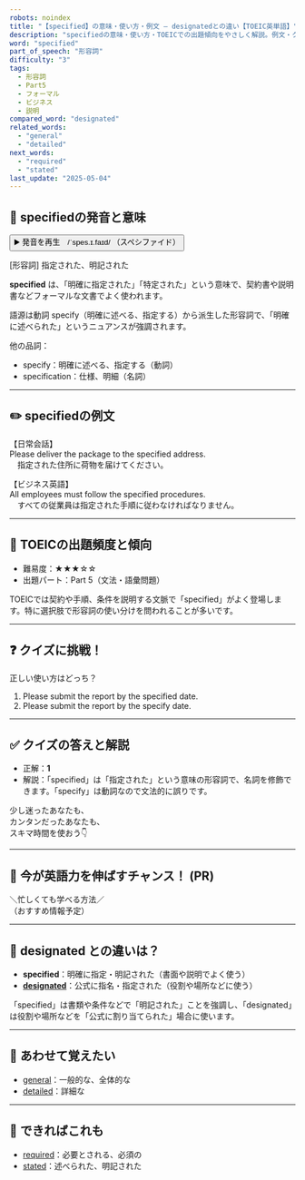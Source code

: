 ```yaml
---
robots: noindex
title: "【specified】の意味・使い方・例文 ― designatedとの違い【TOEIC英単語】"
description: "specifiedの意味・使い方・TOEICでの出題傾向をやさしく解説。例文・クイズ付きでdesignatedとの違いもわかりやすく学べます。"
word: "specified"
part_of_speech: "形容詞"
difficulty: "3"
tags:
  - 形容詞
  - Part5
  - フォーマル
  - ビジネス
  - 説明
compared_word: "designated"
related_words:
  - "general"
  - "detailed"
next_words:
  - "required"
  - "stated"
last_update: "2025-05-04"
---
```


## 🔰 specifiedの発音と意味

<button class="play-audio" onclick="playTTS('specified')">
  <span class="play-audio-main">
    ▶️ 発音を再生　/ˈspes.ɪ.faɪd/
  </span>
  <span class="play-audio-sub">
    （スペシファイド）
  </span>
</button>

[形容詞] 指定された、明記された

**specified** は、「明確に指定された」「特定された」という意味で、契約書や説明書などフォーマルな文書でよく使われます。

語源は動詞 specify（明確に述べる、指定する）から派生した形容詞で、「明確に述べられた」というニュアンスが強調されます。

他の品詞：  
- specify：明確に述べる、指定する（動詞）
- specification：仕様、明細（名詞）

---

## ✏️ specifiedの例文

【日常会話】  
Please deliver the package to the specified address.  
　指定された住所に荷物を届けてください。

【ビジネス英語】  
All employees must follow the specified procedures.  
　すべての従業員は指定された手順に従わなければなりません。

---

## 🎯 TOEICの出題頻度と傾向

- 難易度：★★★☆☆
- 出題パート：Part 5（文法・語彙問題）

TOEICでは契約や手順、条件を説明する文脈で「specified」がよく登場します。特に選択肢で形容詞の使い分けを問われることが多いです。

---

## ❓ クイズに挑戦！

正しい使い方はどっち？

1. Please submit the report by the specified date.  
2. Please submit the report by the specify date.

---

## ✅ クイズの答えと解説

- 正解：**1**
- 解説：「specified」は「指定された」という意味の形容詞で、名詞を修飾できます。「specify」は動詞なので文法的に誤りです。

少し迷ったあなたも、  
カンタンだったあなたも、  
スキマ時間を使おう👇️

---

## 🚀 今が英語力を伸ばすチャンス！ (PR)

<div class="info-center">
＼忙しくても学べる方法／<br>  
（おすすめ情報予定）
</div>

---

## 🤔  designated との違いは？

- **specified**：明確に指定・明記された（書面や説明でよく使う）
- **[designated](/word/designated)**：公式に指名・指定された（役割や場所などに使う）

「specified」は書類や条件などで「明記された」ことを強調し、「designated」は役割や場所などを「公式に割り当てられた」場合に使います。

---

## 🧩 あわせて覚えたい

- [general](/word/general)：一般的な、全体的な
- [detailed](/word/detailed)：詳細な

---

## 📖 できればこれも

- [required](/word/required)：必要とされる、必須の
- [stated](/word/stated)：述べられた、明記された

<!-- cvid: aid17_bid30 -->

